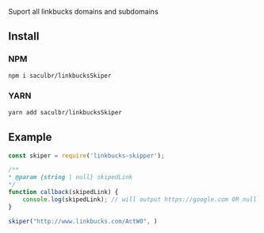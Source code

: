 Suport all linkbucks domains and subdomains

## Install

### NPM
```bash
npm i saculbr/linkbucksSkiper
```

### YARN 
```bash
yarn add saculbr/linkbucksSkiper
```

## Example
```javascript
const skiper = require('linkbucks-skipper');

/**
* @param {string | null} skipedLink
*/
function callback(skipedLink) {
    console.log(skipedLink); // will output https://google.com OR null if fail
}

skiper("http://www.linkbucks.com/ActW0", )
```